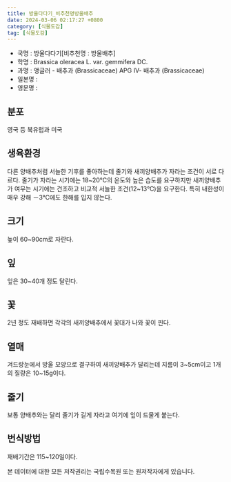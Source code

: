 ```yaml
---
title: 방울다다기_비추천명방울배추
date: 2024-03-06 02:17:27 +0800
category: [식물도감]
tag: [식물도감]
---
```




- 국명 : 방울다다기[비추천명 : 방울배추]
- 학명 : Brassica oleracea L. var. gemmifera DC.
- 과명 : 앵글러 - 배추과 (Brassicaceae) APG Ⅳ- 배추과 (Brassicaceae)
- 일본명 : 
- 영문명 : 


## 분포
영국 등 북유럽과 미국
## 생육환경
다른 양배추처럼 서늘한 기후를 좋아하는데 줄기와 새끼양배추가 자라는 조건이 서로 다르다. 줄기가 자라는 시기에는 18~20℃의 온도와 높은 습도를 요구하지만 새끼양배추가 여무는 시기에는 건조하고 비교적 서늘한 조건(12~13℃)을 요구한다. 특히 내한성이 매우 강해 －3℃에도 한해를 입지 않는다.
## 크기
높이 60~90cm로 자란다.
## 잎
잎은 30~40개 정도 달린다.
## 꽃
2년 정도 재배하면 각각의 새끼양배추에서 꽃대가 나와 꽃이 핀다.
## 열매
겨드랑눈에서 방울 모양으로 결구하여 새끼양배추가 달리는데 지름이 3~5cm이고 1개의 질량은 10~15g이다.
## 줄기
보통 양배추와는 달리 줄기가 길게 자라고 여기에 잎이 드물게 붙는다.
## 번식방법
재배기간은 115~120일이다. 






본 데이터에 대한 모든 저작권리는 국립수목원 또는 원저작자에게 있습니다.
